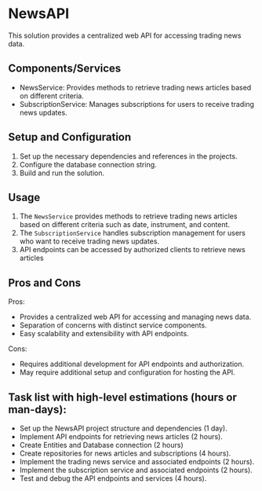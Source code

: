 # NewsAPI

This solution provides a centralized web API for accessing trading news data.

## Components/Services

- NewsService: Provides methods to retrieve trading news articles based on different criteria.
- SubscriptionService: Manages subscriptions for users to receive trading news updates.

## Setup and Configuration

1. Set up the necessary dependencies and references in the projects.
2. Configure the database connection string.
3. Build and run the solution.

## Usage

1. The `NewsService` provides methods to retrieve trading news articles based on different criteria such as date, instrument, and content.
2. The `SubscriptionService` handles subscription management for users who want to receive trading news updates.
3. API endpoints can be accessed by authorized clients to retrieve news articles

## Pros and Cons

Pros:

- Provides a centralized web API for accessing and managing news data.
- Separation of concerns with distinct service components.
- Easy scalability and extensibility with API endpoints.

Cons:

- Requires additional development for API endpoints and authorization.
- May require additional setup and configuration for hosting the API.

## Task list with high-level estimations (hours or man-days):

- Set up the NewsAPI project structure and dependencies (1 day).
- Implement API endpoints for retrieving news articles (2 hours).
- Create Entities and Database connection (2 hours)
- Create repositories for news articles and subscriptions (4 hours).
- Implement the trading news service and associated endpoints (2 hours).
- Implement the subscription service and associated endpoints (2 hours).
- Test and debug the API endpoints and services (4 hours).
